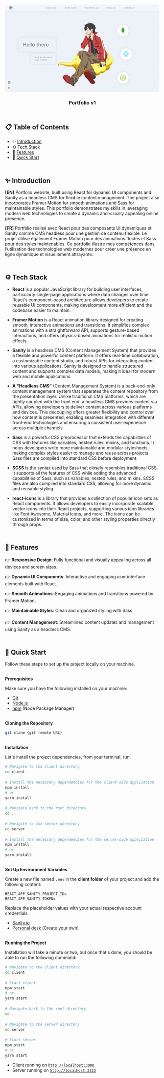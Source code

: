 <div align="center">
    <a href="https://portfolio-v1-fv.netlify.app" target="_blank">
      <img src="/client/public/preview.webp" alt="Project Banner">
    </a>
  <h3 align="center">Portfolio v1</h3>
</div>

##  <br /> 📋 <a name="table">Table of Contents</a>

- ✨ [Introduction](#introduction)
- ⚙️ [Tech Stack](#tech-stack)
- 📝 [Features](#features)
- 🚀 [Quick Start](#quick-start)

##  <br /> <a name="introduction">✨ Introduction</a>

**[EN]** Portfolio website, built using React for dynamic UI components and Sanity as a headless CMS for flexible content management. The project also incorporates Framer Motion for smooth animations and Sass for maintainable styles. This portfolio demonstrates my skills in leveraging modern web technologies to create a dynamic and visually appealing online presence.

**[FR]** Portfolio réalisé avec React pour des composants UI dynamiques et Sanity comme CMS headless pour une gestion de contenu flexible. Le projet utilise également Framer Motion pour des animations fluides et Sass pour des styles maintenables. Ce portfolio illustre mes compétences dans l’utilisation des technologies web modernes pour créer une présence en ligne dynamique et visuellement attrayante.

##  <br /> <a name="tech-stack">⚙️ Tech Stack</a>

- **React** is a popular JavaScript library for building user interfaces, particularly single-page applications where data changes over time. React's component-based architecture allows developers to create reusable UI components, making development more efficient and the codebase easier to maintain. 

- **Framer Motion** is a React animation library designed for creating smooth, interactive animations and transitions. It simplifies complex animations with a straightforward API, supports gesture-based interactions, and offers physics-based animations for realistic motion effects.

- **Sanity** is a headless CMS (Content Management System) that provides a flexible and powerful content platform. It offers real-time collaboration, a customizable content studio, and robust APIs for integrating content into various applications. Sanity is designed to handle structured content and supports complex data models, making it ideal for modern web and mobile applications.

- **A "Headless CMS"** (Content Management System) is a back-end-only content management system that separates the content repository from the presentation layer. Unlike traditional CMS platforms, which are tightly coupled with the front end, a headless CMS provides content via APIs, allowing developers to deliver content across various platforms and devices. This decoupling offers greater flexibility and control over how content is presented, enabling seamless integration with different front-end technologies and ensuring a consistent user experience across multiple channels.

- **Sass** is a powerful CSS preprocessor that extends the capabilities of CSS with features like variables, nested rules, mixins, and functions. It helps developers write more maintainable and modular stylesheets, making complex styles easier to manage and reuse across projects. Sass files are compiled into standard CSS before deployment.

- **SCSS** is the syntax used by Sass that closely resembles traditional CSS. It supports all the features of CSS while adding the advanced capabilities of Sass, such as variables, nested rules, and mixins. SCSS files are also compiled into standard CSS, allowing for more dynamic and reusable styling.

- **react-icons** is a library that provides a collection of popular icon sets as React components. It allows developers to easily incorporate scalable vector icons into their React projects, supporting various icon libraries like Font Awesome, Material Icons, and more. The icons can be customized in terms of size, color, and other styling properties directly through props.


## <br/> <a name="features">📝 Features</a>

👉 **Responsive Design**: Fully functional and visually appealing across all devices and screen sizes.

👉 **Dynamic UI Components**: Interactive and engaging user interface elements built with React.

👉 **Smooth Animations**: Engaging animations and transitions powered by Framer Motion.

👉 **Maintainable Styles**: Clean and organized styling with Sass.

👉 **Content Management**: Streamlined content updates and management using Sanity as a headless CMS.


## <br /> <a name="quick-start">🚀 Quick Start</a>

Follow these steps to set up the project locally on your machine.

<br/>**Prerequisites**

Make sure you have the following installed on your machine:

- [Git](https://git-scm.com/)
- [Node.js](https://nodejs.org/en)
- [npm](https://www.npmjs.com/) (Node Package Manager)

<br/>**Cloning the Repository**

```bash
git clone {git remote URL}
```

<br/>**Installation**

Let's install the project dependencies, from your terminal, run:

```bash
# Navigate to the client directory
cd client

# Install the necessary dependencies for the client-side application
npm install
# or
yarn install

# Navigate back to the root directory
cd ..

# Navigate to the server directory
cd server

# Install the necessary dependencies for the server-side application
npm install
# or
yarn install
```

<br/>**Set Up Environment Variables**

Create a new file named `.env` in the **client folder** of your project and add the following content:

```env
REACT_APP_SANITY_PROJECT_ID=
REACT_APP_SANITY_TOKEN=
```

Replace the placeholder values with your actual respective account credentials:

- [Sanity.io](https://www.sanity.io/manage )
- [Personal desk](https://jsm-portfolio.sanity.studio/desk) (Create your own)


<br/>**Running the Project**

Installation will take a minute or two, but once that's done, you should be able to run the following command:

```bash
# Navigate to the client directory
cd client

# Start client
npm start
# or
yarn start

# Navigate back to the root directory
cd ..

# Navigate to the server directory
cd server

# Start server
npm start
# or
yarn start
```

- Client running on [`http://localhost:3000`](http://localhost:3000)
- Server running on [`http://localhost:3333`](http://localhost:3333)